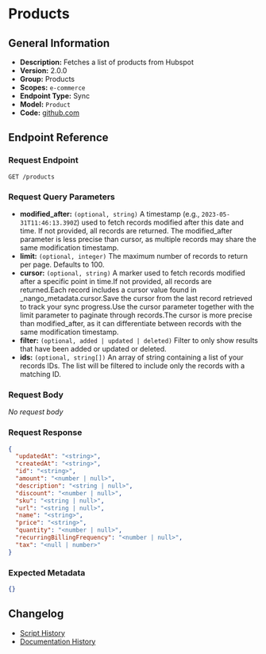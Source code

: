 <!-- BEGIN GENERATED CONTENT -->
# Products

## General Information

- **Description:** Fetches a list of products from Hubspot
- **Version:** 2.0.0
- **Group:** Products
- **Scopes:** `e-commerce`
- **Endpoint Type:** Sync
- **Model:** `Product`
- **Code:** [github.com](https://github.com/NangoHQ/integration-templates/tree/main/integrations/hubspot/syncs/products.ts)


## Endpoint Reference

### Request Endpoint

`GET /products`

### Request Query Parameters

- **modified_after:** `(optional, string)` A timestamp (e.g., `2023-05-31T11:46:13.390Z`) used to fetch records modified after this date and time. If not provided, all records are returned. The modified_after parameter is less precise than cursor, as multiple records may share the same modification timestamp.
- **limit:** `(optional, integer)` The maximum number of records to return per page. Defaults to 100.
- **cursor:** `(optional, string)` A marker used to fetch records modified after a specific point in time.If not provided, all records are returned.Each record includes a cursor value found in _nango_metadata.cursor.Save the cursor from the last record retrieved to track your sync progress.Use the cursor parameter together with the limit parameter to paginate through records.The cursor is more precise than modified_after, as it can differentiate between records with the same modification timestamp.
- **filter:** `(optional, added | updated | deleted)` Filter to only show results that have been added or updated or deleted.
- **ids:** `(optional, string[])` An array of string containing a list of your records IDs. The list will be filtered to include only the records with a matching ID.

### Request Body

_No request body_

### Request Response

```json
{
  "updatedAt": "<string>",
  "createdAt": "<string>",
  "id": "<string>",
  "amount": "<number | null>",
  "description": "<string | null>",
  "discount": "<number | null>",
  "sku": "<string | null>",
  "url": "<string | null>",
  "name": "<string>",
  "price": "<string>",
  "quantity": "<number | null>",
  "recurringBillingFrequency": "<number | null>",
  "tax": "<null | number>"
}
```

### Expected Metadata

```json
{}
```

## Changelog

- [Script History](https://github.com/NangoHQ/integration-templates/commits/main/integrations/hubspot/syncs/products.ts)
- [Documentation History](https://github.com/NangoHQ/integration-templates/commits/main/integrations/hubspot/syncs/products.md)

<!-- END  GENERATED CONTENT -->

